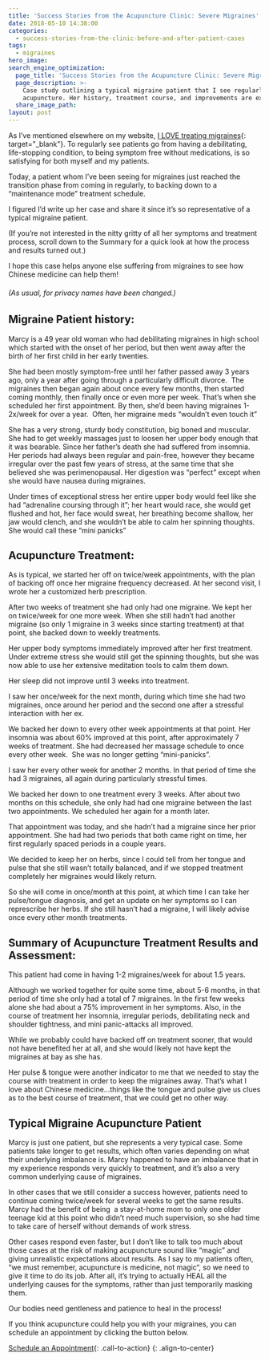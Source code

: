 ```yaml
---
title: 'Success Stories from the Acupuncture Clinic: Severe Migraines'
date: 2018-05-10 14:38:00
categories:
  - success-stories-from-the-clinic-before-and-after-patient-cases
tags:
  - migraines
hero_image:
search_engine_optimization:
  page_title: 'Success Stories from the Acupuncture Clinic: Severe Migraines'
  page_description: >-
    Case study outlining a typical migraine patient that I see regularly for
    acupuncture. Her history, treatment course, and improvements are explained.
  share_image_path:
layout: post
---
```


As I’ve mentioned elsewhere on my website, [I LOVE treating migraines](/conditions-treated/headaches-migraines/){: target="_blank"}. To regularly see patients go from having a debilitating, life-stopping condition, to being symptom free without medications, is so satisfying for both myself and my patients.

Today, a patient whom I’ve been seeing for migraines just reached the transition phase from coming in regularly, to backing down to a “maintenance mode” treatment schedule.

I figured I’d write up her case and share it since it’s so representative of a typical migraine patient.

(If you’re not interested in the nitty gritty of all her symptoms and treatment process, scroll down to the Summary for a quick look at how the process and results turned out.)

I hope this case helps anyone else suffering from migraines to see how Chinese medicine can help them!

###### (As usual, for privacy names have been changed.)

## Migraine Patient history:

Marcy is a 49 year old woman who had debilitating migraines in high school which started with the onset of her period, but then went away after the birth of her first child in her early twenties.

She had been mostly symptom-free until her father passed away 3 years ago, only a year after going through a particularly difficult divorce.&nbsp; The migraines then began again about once every few months, then started coming monthly, then finally once or even more per week. That’s when she scheduled her first appointment. By then, she’d been having migraines 1-2x/week for over a year.&nbsp; Often, her migraine meds “wouldn’t even touch it”

She has a very strong, sturdy body constitution, big boned and muscular. She had to get weekly massages just to loosen her upper body enough that it was bearable. Since her father’s death she had suffered from insomnia. Her periods had always been regular and pain-free, however they became irregular over the past few years of stress, at the same time that she believed she was perimenopausal. Her digestion was “perfect” except when she would have nausea during migraines.

Under times of exceptional stress her entire upper body would feel like she had “adrenaline coursing through it”; her heart would race, she would get flushed and hot, her face would sweat, her breathing become shallow, her jaw would clench, and she wouldn’t be able to calm her spinning thoughts. She would call these “mini panicks”

## Acupuncture Treatment:

As is typical, we started her off on twice/week appointments, with the plan of backing off once her migraine frequency decreased. At her second visit, I wrote her a customized herb prescription.

After two weeks of treatment she had only had one migraine. We kept her on twice/week for one more week. When she still hadn’t had another migraine (so only 1 migraine in 3 weeks since starting treatment) at that point, she backed down to weekly treatments.

Her upper body symptoms immediately improved after her first treatment. Under extreme stress she would still get the spinning thoughts, but she was now able to use her extensive meditation tools to calm them down.

Her sleep did not improve until 3 weeks into treatment.

I saw her once/week for the next month, during which time she had two migraines, once around her period and the second one after a stressful interaction with her ex.

We backed her down to every other week appointments at that point. Her insomnia was about 60% improved at this point, after approximately 7 weeks of treatment. She had decreased her massage schedule to once every other week.&nbsp; She was no longer getting “mini-panicks”.

I saw her every other week for another 2 months. In that period of time she had 3 migraines, all again during particularly stressful times.

We backed her down to one treatment every 3 weeks. After about two months on this schedule, she only had had one migraine between the last two appointments. We scheduled her again for a month later.

That appointment was today, and she hadn’t had a migraine since her prior appointment. She had had two periods that both came right on time, her first regularly spaced periods in a couple years.

We decided to keep her on herbs, since I could tell from her tongue and pulse that she still wasn’t totally balanced, and if we stopped treatment completely her migraines would likely return.

So she will come in once/month at this point, at which time I can take her pulse/tongue diagnosis, and get an update on her symptoms so I can represcribe her herbs. If she still hasn’t had a migraine, I will likely advise once every other month treatments.

## Summary of Acupuncture Treatment Results and Assessment:

This patient had come in having 1-2 migraines/week for about 1.5 years.

Although we worked together for quite some time, about 5-6 months, in that period of time she only had a total of 7 migraines. In the first few weeks alone she had about a 75% improvement in her symptoms. Also, in the course of treatment her insomnia, irregular periods, debilitating neck and shoulder tightness, and mini panic-attacks all improved.

While we probably could have backed off on treatment sooner, that would not have benefited her at all, and she would likely not have kept the migraines at bay as she has.

Her pulse & tongue were another indicator to me that we needed to stay the course with treatment in order to keep the migraines away. That’s what I love about Chinese medicine…things like the tongue and pulse give us clues as to the best course of treatment, that we could get no other way.

## Typical Migraine Acupuncture Patient

Marcy is just one patient, but she represents a very typical case. Some patients take longer to get results, which often varies depending on what their underlying imbalance is. Marcy happened to have an imbalance that in my experience responds very quickly to treatment, and it’s also a very common underlying cause of migraines.

In other cases that we still consider a success however, patients need to continue coming twice/week for several weeks to get the same results. Marcy had the benefit of being&nbsp; a stay-at-home mom to only one older teenage kid at this point who didn’t need much supervision, so she had time to take care of herself without demands of work stress.

Other cases respond even faster, but I don’t like to talk too much about those cases at the risk of making acupuncture sound like “magic” and giving unrealistic expectations about results. As I say to my patients often, “we must remember, acupuncture is medicine, not magic“, so we need to give it time to do its job. After all, it’s trying to actually HEAL all the underlying causes for the symptoms, rather than just temporarily masking them.

Our bodies need gentleness and patience to heal in the process!

If you think acupuncture could help you with your migraines, you can schedule an appointment by clicking the button below.

[Schedule an Appointment](/make-an-appointment/){: .call-to-action}
{: .align-to-center}